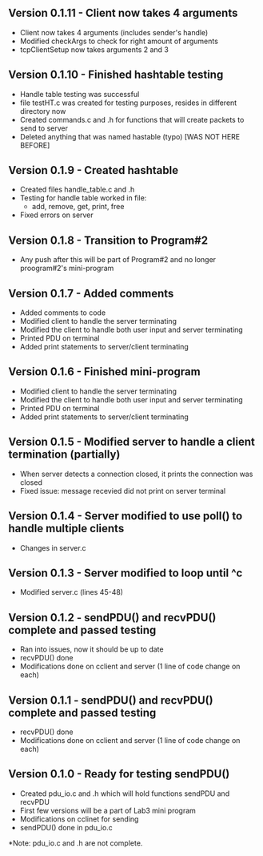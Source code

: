 ## Version 0.1.11 - Client now takes 4 arguments
- Client now takes 4 arguments (includes sender's handle)
- Modified checkArgs to check for right amount of arguments
- tcpClientSetup now takes arguments 2 and 3

## Version 0.1.10 - Finished hashtable testing
- Handle table testing was successful
- file testHT.c was created for testing purposes, resides in different directory now
- Created commands.c and .h for functions that will create packets to send to server
- Deleted anything that was named hastable (typo) [WAS NOT HERE BEFORE]

## Version 0.1.9 - Created hashtable
- Created files handle_table.c and .h
- Testing for handle table worked in file:
    - add, remove, get, print, free
- Fixed errors on server

## Version 0.1.8 - Transition to Program#2
- Any push after this will be part of Program#2 and no longer proogram#2's mini-program

## Version 0.1.7 - Added comments
- Added comments to code
- Modified client to handle the server terminating
- Modified the client to handle both user input and server terminating
- Printed PDU on terminal
- Added print statements to server/client terminating

## Version 0.1.6 - Finished mini-program
- Modified client to handle the server terminating
- Modified the client to handle both user input and server terminating
- Printed PDU on terminal
- Added print statements to server/client terminating

## Version 0.1.5 - Modified server to handle a client termination (partially)
- When server detects a connection closed, it prints the connection was closed
- Fixed issue: message recevied did not print on server terminal

## Version 0.1.4 - Server modified to use poll() to handle multiple clients
- Changes in server.c

## Version 0.1.3 - Server modified to loop until ^c
- Modified server.c (lines 45-48)

## Version 0.1.2 - sendPDU() and recvPDU() complete and passed testing
- Ran into issues, now it should be up to date
- recvPDU() done
- Modifications done on cclient and server (1 line of code change on each)

## Version 0.1.1 - sendPDU() and recvPDU() complete and passed testing
- recvPDU() done
- Modifications done on cclient and server (1 line of code change on each)

## Version 0.1.0 - Ready for testing sendPDU()
- Created pdu_io.c and .h which will hold functions sendPDU and recvPDU
- First few versions will be a part of Lab3 mini program
- Modifications on cclinet for sending
- sendPDU() done in pdu_io.c

*Note: pdu_io.c and .h are not complete.